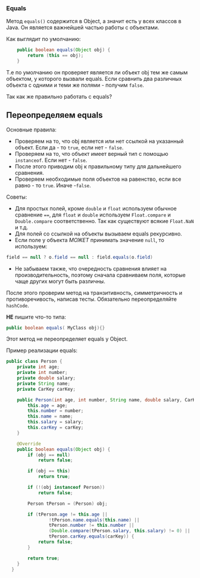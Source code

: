 ### Equals
Метод `equals()` содержится в Object, а значит есть у всех классов в Java.
Он является важнейшей частью работы с объектами.

Как выглядит по умолчанию:
```java
    public boolean equals(Object obj) {
        return (this == obj);
    }
```

Т.е по умолчанию он проверяет является ли объект obj тем же самым объектом, у которого вызвали equals.
Если сравнить два различных объекта с одними и теми же полями - получим `false`.

Так как же правильно работать с equals?

## Переопределяем equals
Основные правила:
* Проверяем на то, что obj является или нет ссылкой на указанный объект.
Если да - то `true`, если нет - `false`.
* Проверяем на то, что объект имеет верный тип с помощью `instanceof`. Если нет - `false`.
* После этого приводим obj к правильному типу для дальнейшего сравнения.
* Проверяем необходимые поля объектов на равенство, если все равно - то `true`. Иначе  -`false`.

Советы:
* Для простых полей, кроме `double` и `float` используем обычное сравнение `==`, для `float` и `double` используем `Float.compare` и `Double.compare` соответственно. Так как существуют всякие `Float.NaN` и т.д.
* Для полей со ссылкой на объекты вызываем equals рекурсивно.
* Если поле у объекта *МОЖЕТ* принимать значение `null`, то используем:
```java
field == null ? o.field == null : field.equals(o.field)
```
* Не забываем также, что очередность сравнения влияет на производительность, поэтому сначала сравниваем поля, которые чаще других могут быть различны.

После этого проверим метод на транзитивность, симметричность и противоречивость, написав тесты. Обязательно переопределяйте `hashCode`.

**НЕ** пишите что-то типа:
```java
public boolean equals( MyClass obj){}
```
Этот метод не переопределяет equals у Object.

Пример реализации equals:
```java
public class Person {
    private int age;
    private int number;
    private double salary;
    private String name;
    private CarKey carKey;

    public Person(int age, int number, String name, double salary, CarKey carKey) {
        this.age = age;
        this.number = number;
        this.name = name;
        this.salary = salary;
        this.carKey = carKey;
    }

    @Override
    public boolean equals(Object obj) {
        if (obj == null)
            return false;

        if (obj == this)
            return true;

        if (!(obj instanceof Person))
            return false;

        Person tPerson = (Person) obj;

        if (tPerson.age != this.age ||
                !tPerson.name.equals(this.name) ||
                tPerson.number != this.number ||
                (Double.compare(tPerson.salary, this.salary) != 0) ||
                tPerson.carKey.equals(carKey)) {
            return false;
        }

        return true;
    }
  }
```

